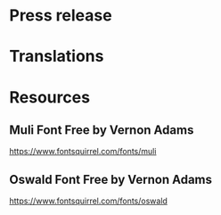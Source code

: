 # Press release

# Translations

# Resources

## Muli Font Free by Vernon Adams

https://www.fontsquirrel.com/fonts/muli

## Oswald Font Free by Vernon Adams

https://www.fontsquirrel.com/fonts/oswald

